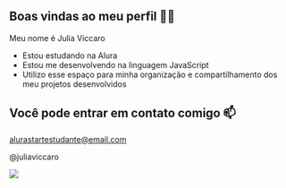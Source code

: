 ## Boas vindas ao meu perfil 💙💙
Meu nome é Julia Viccaro

- Estou estudando na Alura
- Estou me desenvolvendo na linguagem JavaScript
- Utilizo esse espaço para minha organização e compartilhamento dos meu projetos desenvolvidos
## Você pode entrar em contato comigo 📫
alurastartestudante@email.com

@juliaviccaro

![](https://media1.tenor.com/m/3D1C5I4742sAAAAC/cristiano-ronaldo-ronaldo.gif)
